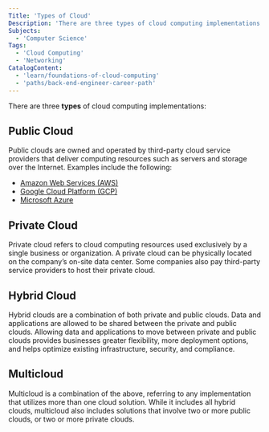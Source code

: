 ```yaml
---
Title: 'Types of Cloud'
Description: 'There are three types of cloud computing implementations.'
Subjects:
  - 'Computer Science'
Tags:
  - 'Cloud Computing'
  - 'Networking'
CatalogContent:
  - 'learn/foundations-of-cloud-computing'
  - 'paths/back-end-engineer-career-path'
---
```


There are three **types** of cloud computing implementations:

## Public Cloud

Public clouds are owned and operated by third-party cloud service providers that deliver computing resources such as servers and storage over the Internet. Examples include the following:

- [Amazon Web Services (AWS)](https://aws.amazon.com/)
- [Google Cloud Platform (GCP)](https://cloud.google.com/gcp)
- [Microsoft Azure](https://azure.microsoft.com/en-us/)

## Private Cloud

Private cloud refers to cloud computing resources used exclusively by a single business or organization. A private cloud can be physically located on the company’s on-site data center. Some companies also pay third-party service providers to host their private cloud.

## Hybrid Cloud

Hybrid clouds are a combination of both private and public clouds. Data and applications are allowed to be shared between the private and public clouds. Allowing data and applications to move between private and public clouds provides businesses greater flexibility, more deployment options, and helps optimize existing infrastructure, security, and compliance.

## Multicloud

Multicloud is a combination of the above, referring to any implementation that utilizes more than one cloud solution. While it includes all hybrid clouds, multicloud also includes solutions that involve two or more public clouds, or two or more private clouds.
